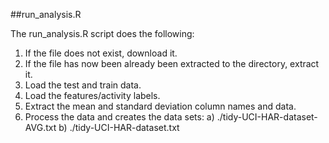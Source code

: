 ##run_analysis.R

The run_analysis.R script does the following:

1) If the file does not exist, download it.
2) If the file has now been already been extracted to the directory, extract it.
3) Load the test and train data.
4) Load the features/activity labels.
5) Extract the mean and standard deviation column names and data.
6) Process the data and creates the data sets:
   a) ./tidy-UCI-HAR-dataset-AVG.txt
   b) ./tidy-UCI-HAR-dataset.txt
